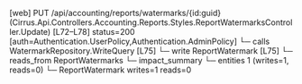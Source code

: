 [web] PUT /api/accounting/reports/watermarks/{id:guid}  (Cirrus.Api.Controllers.Accounting.Reports.Styles.ReportWatermarksController.Update)  [L72–L78] status=200 [auth=Authentication.UserPolicy,Authentication.AdminPolicy]
  └─ calls WatermarkRepository.WriteQuery [L75]
  └─ write ReportWatermark [L75]
    └─ reads_from ReportWatermarks
  └─ impact_summary
    └─ entities 1 (writes=1, reads=0)
      └─ ReportWatermark writes=1 reads=0

